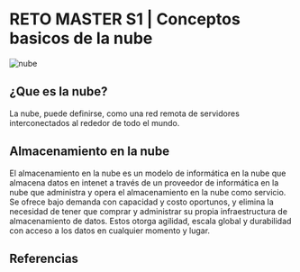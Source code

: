 # RETO MASTER S1 | Conceptos basicos de la nube

![nube](https://storage.googleapis.com/icemdweb-wp-uploads/2018/03/896be30b-cloud-computing-que-es-.jpg)

## ¿Que es la nube?

La nube, puede definirse, como una red remota de servidores interconectados al rededor de todo el mundo.

## Almacenamiento en la nube

El almacenamiento en la nube es un modelo de informática en la nube que almacena datos en intenet a través de un proveedor de informática en la nube que administra y opera el almacenamiento en la nube como servicio. Se ofrece bajo demanda con capacidad y costo oportunos, y elimina la necesidad de tener que comprar y administrar su propia infraestructura de almacenamiento de datos. Estos otorga agilidad, escala global y durabilidad con acceso a los datos en cualquier momento y lugar.  

## Referencias

